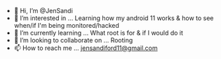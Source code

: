 - 👋 Hi, I’m @JenSandi
- 👀 I’m interested in ... Learning how my android 11 works & how to see when/if I'm being monitored/hacked
- 🌱 I’m currently learning ... What root is for & if I would do it
- 💞️ I’m looking to collaborate on ... Rooting
- 📫 How to reach me ... jensandiford11@gmail.com

<!---
JenSandi/JenSandi is a ✨ special ✨ repository because its `README.md` (this file) appears on your GitHub profile.
You can click the Preview link to take a look at your changes.
--->
